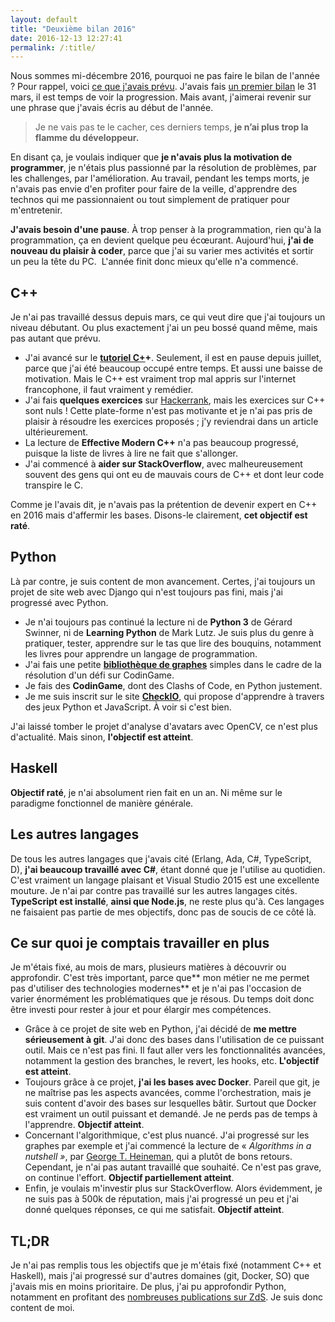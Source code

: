 ```yaml
---
layout: default
title: "Deuxième bilan 2016"
date: 2016-12-13 12:27:41
permalink: /:title/
---
```

Nous sommes mi-décembre 2016, pourquoi ne pas faire le bilan de l'année ? Pour rappel, voici [ce que j'avais prévu](https://informaticienzero.github.io/la-programmation-de-l'année-2016). J'avais fais [un premier bilan](https://informaticienzero.github.io/premier-bilan-2016) le 31 mars, il est temps de voir la progression. Mais avant, j'aimerai revenir sur une phrase que j'avais écris au début de l'année.

> Je ne vais pas te le cacher, ces derniers temps, **je n’ai plus trop la flamme du développeur.**

En disant ça, je voulais indiquer que **je n'avais plus la motivation de programmer**, je n'étais plus passionné par la résolution de problèmes, par les challenges, par l'amélioration. Au travail, pendant les temps morts, je n'avais pas envie d'en profiter pour faire de la veille, d'apprendre des technos qui me passionnaient ou tout simplement de pratiquer pour m'entretenir.

**J'avais besoin d'une pause**. À trop penser à la programmation, rien qu'à la programmation, ça en devient quelque peu écœurant. Aujourd'hui, **j'ai de nouveau du plaisir à coder**, parce que j'ai su varier mes activités et sortir un peu la tête du PC.  L'année finit donc mieux qu'elle n'a commencé.

<!--excerpt-->

## C++

Je n'ai pas travaillé dessus depuis mars, ce qui veut dire que j'ai toujours un niveau débutant. Ou plus exactement j'ai un peu bossé quand même, mais pas autant que prévu.

*   J'ai avancé sur le **[tutoriel C+](https://zestedesavoir.com/forums/sujet/3703/la-programmation-en-c-moderne/?page=1)+**. Seulement, il est en pause depuis juillet, parce que j'ai été beaucoup occupé entre temps. Et aussi une baisse de motivation. Mais le C++ est vraiment trop mal appris sur l'internet francophone, il faut vraiment y remédier.
*   J'ai fais **quelques exercices** sur [Hackerrank](https://www.hackerrank.com/infozero), mais les exercices sur C++ sont nuls ! Cette plate-forme n'est pas motivante et je n'ai pas pris de plaisir à résoudre les exercices proposés ; j'y reviendrai dans un article ultérieurement.
*   La lecture de **Effective Modern C++** n'a pas beaucoup progressé, puisque la liste de livres à lire ne fait que s'allonger.
*   J'ai commencé à **aider sur StackOverflow**, avec malheureusement souvent des gens qui ont eu de mauvais cours de C++ et dont leur code transpire le C.

Comme je l'avais dit, je n'avais pas la prétention de devenir expert en C++ en 2016 mais d'affermir les bases. Disons-le clairement, **cet objectif est raté**.

## Python

Là par contre, je suis content de mon avancement. Certes, j'ai toujours un projet de site web avec Django qui n'est toujours pas fini, mais j'ai progressé avec Python.

*   Je n'ai toujours pas continué la lecture ni de **Python 3** de Gérard Swinner, ni de **Learning Python** de Mark Lutz. Je suis plus du genre à pratiquer, tester, apprendre sur le tas que lire des bouquins, notamment les livres pour apprendre un langage de programmation.
*   J'ai fais une petite **[bibliothèque de graphes](https://github.com/informaticienzero/Graphs)** simples dans le cadre de la résolution d'un défi sur CodinGame.
*   Je fais des **CodinGame**, dont des Clashs of Code, en Python justement.
*   Je me suis inscrit sur le site **[CheckIO](https://py.checkio.org/user/informaticienzero/)**, qui propose d'apprendre à travers des jeux Python et JavaScript. À voir si c'est bien.

J'ai laissé tomber le projet d'analyse d'avatars avec OpenCV, ce n'est plus d'actualité. Mais sinon, **l'objectif est atteint**.

## Haskell

**Objectif raté**, je n'ai absolument rien fait en un an. Ni même sur le paradigme fonctionnel de manière générale.

## Les autres langages

De tous les autres langages que j'avais cité (Erlang, Ada, C#, TypeScript, D), **j'ai beaucoup travaillé avec C#**, étant donné que je l'utilise au quotidien. C'est vraiment un langage plaisant et Visual Studio 2015 est une excellente mouture. Je n'ai par contre pas travaillé sur les autres langages cités. **TypeScript est installé**, **ainsi que Node.js**, ne reste plus qu'à. Ces langages ne faisaient pas partie de mes objectifs, donc pas de soucis de ce côté là.

## Ce sur quoi je comptais travailler en plus

Je m'étais fixé, au mois de mars, plusieurs matières à découvrir ou approfondir. C'est très important, parce que** mon métier ne me permet pas d'utiliser des technologies modernes** et je n'ai pas l'occasion de varier énormément les problématiques que je résous. Du temps doit donc être investi pour rester à jour et pour élargir mes compétences.

*   Grâce à ce projet de site web en Python, j'ai décidé de **me mettre sérieusement à git**. J'ai donc des bases dans l'utilisation de ce puissant outil. Mais ce n'est pas fini. Il faut aller vers les fonctionnalités avancées, notamment la gestion des branches, le revert, les hooks, etc. **L'objectif est atteint**.
*   Toujours grâce à ce projet, **j'ai les bases avec Docker**. Pareil que git, je ne maîtrise pas les aspects avancées, comme l'orchestration, mais je suis content d'avoir des bases sur lesquelles bâtir. Surtout que Docker est vraiment un outil puissant et demandé. Je ne perds pas de temps à l'apprendre. **Objectif atteint**.
*   Concernant l'algorithmique, c'est plus nuancé. J'ai progressé sur les graphes par exemple et j'ai commencé la lecture de « *Algorithms in a nutshell »*, par [George T. Heineman](https://www.google.fr/search?q=george+t+heineman&stick=H4sIAAAAAAAAAOPgE-LSz9U3SDYuTKoqUUKwTbVkspOt9JPy87P1y4syS0pS8-LL84uyrRJLSzLyiwBvR-MzOAAAAA&sa=X&ved=0ahUKEwiVqY679fDQAhVIBBoKHWheAn0QmxMIgQEoATAO), qui a plutôt de bons retours. Cependant, je n'ai pas autant travaillé que souhaité. Ce n'est pas grave, on continue l'effort. **Objectif partiellement atteint**.
*   Enfin, je voulais m'investir plus sur StackOverflow. Alors évidemment, je ne suis pas à 500k de réputation, mais j'ai progressé un peu et j'ai donné quelques réponses, ce qui me satisfait. **Objectif atteint**.

## TL;DR

Je n'ai pas remplis tous les objectifs que je m'étais fixé (notamment C++ et Haskell), mais j'ai progressé sur d'autres domaines (git, Docker, SO) que j'avais mis en moins prioritaire. De plus, j'ai pu approfondir Python, notamment en profitant des [nombreuses publications sur ZdS](https://zestedesavoir.com/contenus/?tag=python). Je suis donc content de moi.